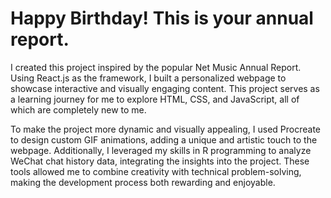 # Happy Birthday! This is your annual report.

I created this project inspired by the popular Net Music Annual Report. Using React.js as the framework, I built a personalized webpage to showcase interactive and visually engaging content. This project serves as a learning journey for me to explore HTML, CSS, and JavaScript, all of which are completely new to me.

To make the project more dynamic and visually appealing, I used Procreate to design custom GIF animations, adding a unique and artistic touch to the webpage. Additionally, I leveraged my skills in R programming to analyze WeChat chat history data, integrating the insights into the project. These tools allowed me to combine creativity with technical problem-solving, making the development process both rewarding and enjoyable.   


